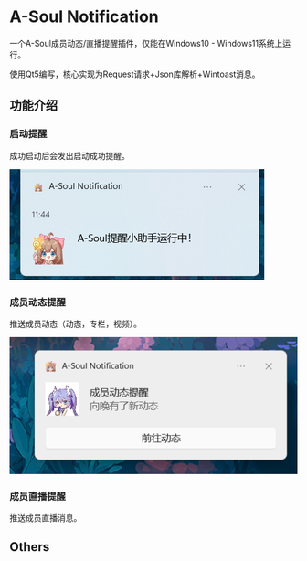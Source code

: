 # A-Soul Notification
一个A-Soul成员动态/直播提醒插件，仅能在Windows10 - Windows11系统上运行。

使用Qt5编写，核心实现为Request请求+Json库解析+Wintoast消息。

## 功能介绍

### 启动提醒

成功启动后会发出启动成功提醒。

![](screenshots/1.png)

### 成员动态提醒

推送成员动态（动态，专栏，视频）。

![](screenshots/dy1.png)

### 成员直播提醒

推送成员直播消息。



## Others



